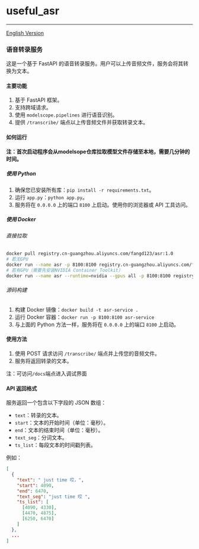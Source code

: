 # useful_asr

---

[English Version](README_EN.md)

### 语音转录服务

这是一个基于 FastAPI 的语音转录服务。用户可以上传音频文件，服务会将其转换为文本。

#### 主要功能

1. 基于 FastAPI 框架。
2. 支持跨域请求。
3. 使用 `modelscope.pipelines` 进行语音识别。
4. 提供 `/transcribe/` 端点以上传音频文件并获取转录文本。

#### 如何运行

**注：首次启动程序会从modelsope仓库拉取模型文件存储至本地，需要几分钟的时间。**

##### 使用 Python

1. 确保您已安装所有库：`pip install -r requirements.txt`。
2. 运行 `app.py`：`python app.py`。
3. 服务将在 `0.0.0.0` 上的端口 `8100` 上启动。使用你的浏览器或 API 工具访问。

##### 使用 Docker

###### 直接拉取

```bash
docker pull registry.cn-guangzhou.aliyuncs.com/fangd123/asr:1.0
# 若无GPU
docker run --name asr -p 8100:8100 registry.cn-guangzhou.aliyuncs.com/fangd123/asr:1.0
# 若有GPU（需要先安装NVIDIA Container Toolkit）
docker run --name asr --runtime=nvidia --gpus all -p 8100:8100 registry.cn-guangzhou.aliyuncs.com/fangd123/asr:1.0
```

###### 源码构建
1. 构建 Docker 镜像：`docker build -t asr-service .`
2. 运行 Docker 容器：`docker run -p 8100:8100 asr-service`
3. 与上面的 Python 方法一样，服务将在 `0.0.0.0` 上的端口 `8100` 上启动。

#### 使用方法

1. 使用 POST 请求访问 `/transcribe/` 端点并上传您的音频文件。
2. 服务将返回转录的文本。

注：可访问`/docs`端点进入调试界面

#### API 返回格式

服务返回一个包含以下字段的 JSON 数组：

- `text`：转录的文本。
- `start`：文本的开始时间（单位：毫秒）。
- `end`：文本的结束时间（单位：毫秒）。
- `text_seg`：分词文本。
- `ts_list`：每段文本的时间戳列表。

例如：

```json
[
  {
    "text": " just time 哎，",
    "start": 4090,
    "end": 6470,
    "text_seg": "just time 哎 ",
    "ts_list": [
      [4090, 4330],
      [4470, 4875],
      [6250, 6470]
    ]
  },
  ...
]
```